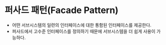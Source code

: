 # 퍼사드 패턴(Facade Pattern)

- 어떤 서브시스템의 일련의 인터페이스에 대한 통함된 인터페이스를 제공한다.
- 퍼사드에서 고수준 인터페이스를 정의하기 때문에 서브시스템을 더 쉽게 사용이 가능하다.
